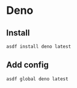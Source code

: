 # Deno

## Install

```
asdf install deno latest
```

## Add config

```
asdf global deno latest
```
